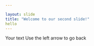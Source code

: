 ```yaml
---

layout: slide
title: "Welcome to our second slide!"
hello
---
```

Your text
Use the left arrow to go back
